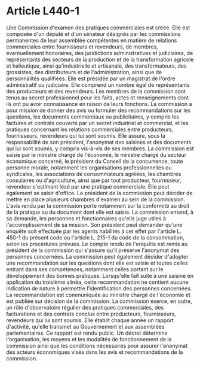 # Article L440-1

Une Commission d'examen des pratiques commerciales est créée. Elle est composée d'un député et d'un sénateur désignés par les commissions permanentes de leur assemblée compétentes en matière de relations commerciales entre fournisseurs et revendeurs, de membres, éventuellement honoraires, des juridictions administratives et judiciaires, de représentants des secteurs de la production et de la transformation agricole et halieutique, ainsi qu'industrielle et artisanale, des transformateurs, des grossistes, des distributeurs et de l'administration, ainsi que de personnalités qualifiées. Elle est présidée par un magistrat de l'ordre administratif ou judiciaire. Elle comprend un nombre égal de représentants des producteurs et des revendeurs.   Les membres de la commission sont tenus au secret professionnel pour les faits, actes et renseignements dont ils ont pu avoir connaissance en raison de leurs fonctions.   La commission a pour mission de donner des avis ou formuler des recommandations sur les questions, les documents commerciaux ou publicitaires, y compris les factures et contrats couverts par un secret industriel et commercial, et les pratiques concernant les relations commerciales entre producteurs, fournisseurs, revendeurs qui lui sont soumis. Elle assure, sous la responsabilité de son président, l'anonymat des saisines et des documents qui lui sont soumis, y compris vis-à-vis de ses membres.   La commission est saisie par le ministre chargé de l'économie, le ministre chargé du secteur économique concerné, le président du Conseil de la concurrence, toute personne morale, notamment les organisations professionnelles ou syndicales, les associations de consommateurs agréées, les chambres consulaires ou d'agriculture, ainsi que par tout producteur, fournisseur, revendeur s'estimant lésé par une pratique commerciale. Elle peut également se saisir d'office. Le président de la commission peut décider de mettre en place plusieurs chambres d'examen au sein de la commission.   L'avis rendu par la commission porte notamment sur la conformité au droit de la pratique ou du document dont elle est saisie.   La commission entend, à sa demande, les personnes et fonctionnaires qu'elle juge utiles à l'accomplissement de sa mission. Son président peut demander qu'une enquête soit effectuée par les agents habilités à cet effet par l'article L. 450-1 du présent code ou l'article L. 215-1 du code de la consommation, selon les procédures prévues. Le compte rendu de l'enquête est remis au président de la commission qui s'assure qu'il préserve l'anonymat des personnes concernées.   La commission peut également décider d'adopter une recommandation sur les questions dont elle est saisie et toutes celles entrant dans ses compétences, notamment celles portant sur le développement des bonnes pratiques. Lorsqu'elle fait suite à une saisine en application du troisième alinéa, cette recommandation ne contient aucune indication de nature à permettre l'identification des personnes concernées. La recommandation est communiquée au ministre chargé de l'économie et est publiée sur décision de la commission.   La commission exerce, en outre, un rôle d'observatoire régulier des pratiques commerciales, des facturations et des contrats conclus entre producteurs, fournisseurs, revendeurs qui lui sont soumis. Elle établit chaque année un rapport d'activité, qu'elle transmet au Gouvernement et aux assemblées parlementaires. Ce rapport est rendu public.   Un décret détermine l'organisation, les moyens et les modalités de fonctionnement de la commission ainsi que les conditions nécessaires pour assurer l'anonymat des acteurs économiques visés dans les avis et recommandations de la commission.
